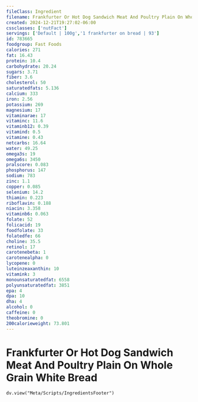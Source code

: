 ```yaml
---
fileClass: Ingredient
filename: Frankfurter Or Hot Dog Sandwich Meat And Poultry Plain On Whole Grain White Bread
created: 2024-12-21T19:27:02-06:00
cssclasses: ['nutFact']
servings: ['Default | 100g','1 frankfurter on bread | 93']
id: 783665
foodgroup: Fast Foods
calories: 271
fat: 16.43
protein: 10.4
carbohydrate: 20.24
sugars: 3.71
fiber: 3.6
cholesterol: 50
saturatedfats: 5.136
calcium: 333
iron: 2.56
potassium: 269
magnesium: 17
vitaminarae: 17
vitaminc: 11.6
vitaminb12: 0.39
vitamind: 0.5
vitamine: 0.43
netcarbs: 16.64
water: 49.25
omega3s: 19
omega6s: 3450
pralscore: 0.083
phosphorus: 147
sodium: 783
zinc: 1.1
copper: 0.085
selenium: 14.2
thiamin: 0.223
riboflavin: 0.188
niacin: 3.358
vitaminb6: 0.063
folate: 52
folicacid: 19
foodfolate: 33
folatedfe: 66
choline: 35.5
retinol: 17
carotenebeta: 1
carotenealpha: 0
lycopene: 0
luteinzeaxanthin: 10
vitamink: 3
monounsaturatedfat: 6558
polyunsaturatedfat: 3851
epa: 4
dpa: 10
dha: 4
alcohol: 0
caffeine: 0
theobromine: 0
200calorieweight: 73.801
---
```


# Frankfurter Or Hot Dog Sandwich Meat And Poultry Plain On Whole Grain White Bread

```dataviewjs
dv.view("Meta/Scripts/IngredientsFooter")
```